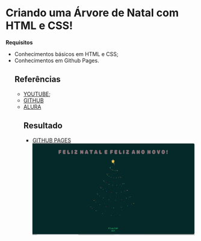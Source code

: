 # Criando uma Árvore de Natal com HTML e CSS!
**Requisitos**
- Conhecimentos básicos em HTML e CSS;
- Conhecimentos em Github Pages.
  ## Referências
  - [YOUTUBE](https://www.youtube.com/shorts/pZIRN7PGa94);
  - [GITHUB](https://github.com/katianne23/Merry-Christmas-2023/tree/main?tab=readme-ov-file)
  - [ALURA](https://www.alura.com.br/artigos/como-colocar-projeto-no-ar-com-github-pages--amp)
    ## Resultado
    - [GITHUB PAGES](https://ikkyluiz.github.io/Natal-com-html-css/)
     ![Árvore de Natal](https://github.com/IkkyLuiz/Natal-com-html-css/blob/main/Arv1.png)
